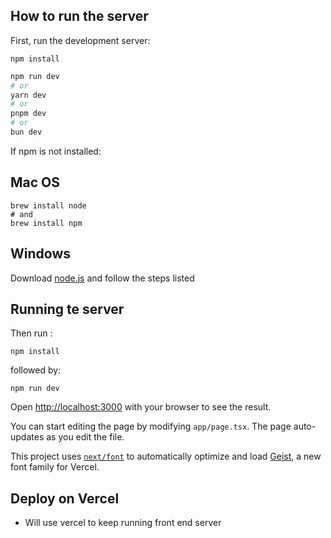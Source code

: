## How to run the server

First, run the development server:

```
npm install
```

```bash
npm run dev
# or
yarn dev
# or
pnpm dev
# or
bun dev
```

If npm is not installed:

## Mac OS
```
brew install node
# and
brew install npm
```

## Windows

Download [node.js](https://nodejs.org/en/download/package-manager) and follow the steps listed

## Running te server

Then run :

```
npm install
```

followed by:

```
npm run dev
```

Open [http://localhost:3000](http://localhost:3000) with your browser to see the result.

You can start editing the page by modifying `app/page.tsx`. The page auto-updates as you edit the file.

This project uses [`next/font`](https://nextjs.org/docs/app/building-your-application/optimizing/fonts) to automatically optimize and load [Geist](https://vercel.com/font), a new font family for Vercel.

## Deploy on Vercel

- Will use vercel to keep running front end server
